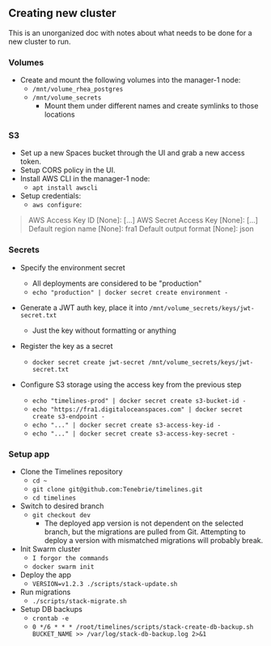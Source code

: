 ## Creating new cluster

This is an unorganized doc with notes about what needs to be done for a new cluster to run.

### Volumes

- Create and mount the following volumes into the manager-1 node:
  - `/mnt/volume_rhea_postgres`
  - `/mnt/volume_secrets`
    - Mount them under different names and create symlinks to those locations


### S3
- Set up a new Spaces bucket through the UI and grab a new access token.
- Setup CORS policy in the UI.
- Install AWS CLI in the manager-1 node:
  - `apt install awscli`
- Setup credentials:
  - `aws configure`:

> AWS Access Key ID [None]: [...]
> AWS Secret Access Key [None]: [...]
> Default region name [None]: fra1
> Default output format [None]: json

### Secrets

- Specify the environment secret
  - All deployments are considered to be "production"
  - `echo "production" | docker secret create environment -`

- Generate a JWT auth key, place it into `/mnt/volume_secrets/keys/jwt-secret.txt`
  - Just the key without formatting or anything
- Register the key as a secret
  - `docker secret create jwt-secret /mnt/volume_secrets/keys/jwt-secret.txt`

- Configure S3 storage using the access key from the previous step
  - `echo "timelines-prod" | docker secret create s3-bucket-id -`
  - `echo "https://fra1.digitaloceanspaces.com" | docker secret create s3-endpoint -`
  - `echo "..." | docker secret create s3-access-key-id -`
  - `echo "..." | docker secret create s3-access-key-secret -`

### Setup app

- Clone the Timelines repository
  - `cd ~`
  - `git clone git@github.com:Tenebrie/timelines.git`
  - `cd timelines`
- Switch to desired branch
  - `git checkout dev`
    - The deployed app version is not dependent on the selected branch, but the migrations are pulled from Git. Attempting to deploy a version with mismatched migrations will probably break.
- Init Swarm cluster
  - `I forgor the commands`
  - `docker swarm init`
- Deploy the app
  - `VERSION=v1.2.3 ./scripts/stack-update.sh`
- Run migrations
  - `./scripts/stack-migrate.sh`
- Setup DB backups
  - `crontab -e`
  - `0 */6 * * * /root/timelines/scripts/stack-create-db-backup.sh BUCKET_NAME >> /var/log/stack-db-backup.log 2>&1`